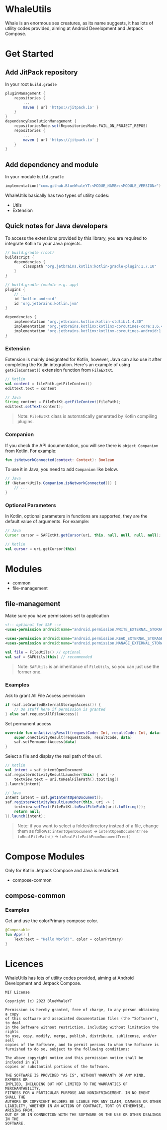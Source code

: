 # WhaleUtils

Whale is an enormous sea creatures, as its name suggests, it has lots of utility codes provided, aiming at Android Development and Jetpack Compose.

# Get Started

## Add JitPack repository

In your root `build.gradle`

```groovy
pluginManagement {
    repositories {
        ...
        maven { url 'https://jitpack.io' }
    }
}
dependencyResolutionManagement {
    repositoriesMode.set(RepositoriesMode.FAIL_ON_PROJECT_REPOS)
    repositories {
        ...
        maven { url 'https://jitpack.io' }
    }
}
```

## Add dependency and module

In your module `build.gradle`

```kotlin
implementation("com.github.BlueWhaleYT:<MODUE_NAME>:<MODULE_VERSION>")
```

WhaleUtils basically has two types of utility codes:

- Utils
- Extension

## Quick notes for Java developers

To access the extensions provided by this library, you are required to integrate Kotlin to your Java projects.

```groovy
// build.gradle (root)
buildscript {
    dependencies {
        classpath "org.jetbrains.kotlin:kotlin-gradle-plugin:1.7.10"
    }
}
```

```groovy
// build.gradle (module e.g. app)
plugins {
    // ...
    id 'kotlin-android'
    id 'org.jetbrains.kotlin.jvm'
}

dependencies {
    implementation "org.jetbrains.kotlin:kotlin-stdlib:1.4.30"
    implementation 'org.jetbrains.kotlinx:kotlinx-coroutines-core:1.6.4'
    implementation 'org.jetbrains.kotlinx:kotlinx-coroutines-android:1.6.4'
}
```

### Extension

Extension is mainly designated for Kotlin, however, Java can also use it after completing the Kotlin integration.
Here's an example of using `getFileContent()` extension function from `FileExtKt`.

```kotlin
// Kotlin
val content = filePath.getFileContent()
edittext.text = content
```

```java
// Java
String content = FileExtKt.getFileContent(filePath);
edittext.setText(content);
```

> Note: `FileExtKt` class is automatically generated by Kotlin compiling plugins.

### Companion

If you check the API documentation, you will see there is `object Companion` from Kotlin. For example:

```kotlin
fun isNetworkConnected(context: Context): Boolean
```

To use it in Java, you need to add `Companion` like below.

```java
// Java
if (NetworkUtils.Companion.isNetworkConnected()) {
    // ...
}
```

### Optional Parameters

In Kotlin, optional parameters in functions are supported, they are the default value of arguments. For example:

```java
// Java
Cursor cursor = SAFExtKt.getCursor(uri, this, null, null, null, null);
```

```kotlin
// Kotlin
val cursor = uri.getCursor(this)
```

# Modules

- common
- file-management

## file-management

Make sure you have permissions set to application

```xml
<!-- optional for SAF -->
<uses-permission android:name="android.permission.WRITE_EXTERNAL_STORAGE" />

<uses-permission android:name="android.permission.READ_EXTERNAL_STORAGE" />
<uses-permission android:name="android.permission.MANAGE_EXTERNAL_STORAGE" />
```

```kotlin
val file = FileUtils() // optional
val saf = SAFUtils(this) // recommended
```

> Note: `SAFUtils` is an inheritance of `FileUtils`, so you can just use the former one.

### Examples

Ask to grant All File Access permission

```kotlin
if (saf.isGrantedExternalStorageAccess()) {
    // Do stuff here if permission is granted
} else saf.requestAllFileAccess()
```

Set permanent access

```kotlin
override fun onActivityResult(requestCode: Int, resultCode: Int, data: Intent) {
    super.onActivityResult(requestCode, resultCode, data)
    saf.setPermanentAccess(data)
}
```

Select a file and display the real path of the uri.

```kotlin
// Kotlin
val intent = saf.intentOpenDocument
saf.registerActivityResultLauncher(this) { uri ->
    textview.text = uri.toRealFilePath().toString()
}.launch(intent)
```

```java
// Java
Intent intent = saf.getIntentOpenDocument();
saf.registerActivityResultLauncher(this, uri -> {
    textview.setText(FileExtKt.toRealFilePath(uri).toString());
    return null;
}).launch(intent);
```

> Note: if you want to select a folder/directory instead of a file, change them as follows:
> `intentOpenDocument` -> `intentOpenDocumentTree`
> `toRealFilePath()` -> `toRealFilePathFromDocumentTree()`

# Compose Modules

Only for Kotlin Jetpack Compose and Java is restricted.

- compose-common

## compose-common

### Examples

Get and use the colorPrimary compose color.

```kotlin
@Composable
fun App() {
    Text(text = "Hello World!", color = colorPrimary)
}
```

# Licences

WhaleUtils has lots of utility codes provided, aiming at Android Development and Jetpack Compose.

```
MIT License

Copyright (c) 2023 BlueWhaleYT

Permission is hereby granted, free of charge, to any person obtaining a copy
of this software and associated documentation files (the "Software"), to deal
in the Software without restriction, including without limitation the rights
to use, copy, modify, merge, publish, distribute, sublicense, and/or sell
copies of the Software, and to permit persons to whom the Software is
furnished to do so, subject to the following conditions:

The above copyright notice and this permission notice shall be included in all
copies or substantial portions of the Software.

THE SOFTWARE IS PROVIDED "AS IS", WITHOUT WARRANTY OF ANY KIND, EXPRESS OR
IMPLIED, INCLUDING BUT NOT LIMITED TO THE WARRANTIES OF MERCHANTABILITY,
FITNESS FOR A PARTICULAR PURPOSE AND NONINFRINGEMENT. IN NO EVENT SHALL THE
AUTHORS OR COPYRIGHT HOLDERS BE LIABLE FOR ANY CLAIM, DAMAGES OR OTHER
LIABILITY, WHETHER IN AN ACTION OF CONTRACT, TORT OR OTHERWISE, ARISING FROM,
OUT OF OR IN CONNECTION WITH THE SOFTWARE OR THE USE OR OTHER DEALINGS IN THE
SOFTWARE.
```